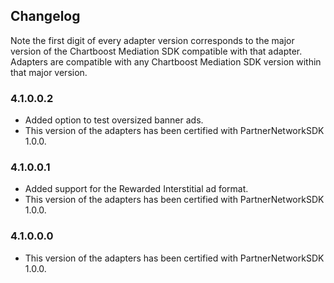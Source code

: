 ## Changelog

Note the first digit of every adapter version corresponds to the major version of the Chartboost Mediation SDK compatible with that adapter. 
Adapters are compatible with any Chartboost Mediation SDK version within that major version.

### 4.1.0.0.2
- Added option to test oversized banner ads.
- This version of the adapters has been certified with PartnerNetworkSDK 1.0.0.

### 4.1.0.0.1
- Added support for the Rewarded Interstitial ad format.
- This version of the adapters has been certified with PartnerNetworkSDK 1.0.0.

### 4.1.0.0.0
- This version of the adapters has been certified with PartnerNetworkSDK 1.0.0.
